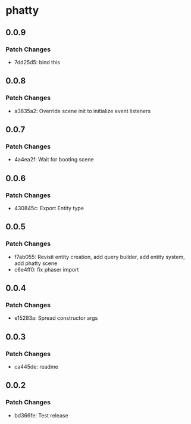 # phatty

## 0.0.9

### Patch Changes

- 7dd25d5: bind this

## 0.0.8

### Patch Changes

- a3835a2: Override scene init to initialize event listeners

## 0.0.7

### Patch Changes

- 4a4ea2f: Wait for booting scene

## 0.0.6

### Patch Changes

- 430845c: Export Entity type

## 0.0.5

### Patch Changes

- f7ab055: Revisit entity creation, add query builder, add entity system, add phatty scene
- c6e4ff0: fix phaser import

## 0.0.4

### Patch Changes

- e15283a: Spread constructor args

## 0.0.3

### Patch Changes

- ca445de: readme

## 0.0.2

### Patch Changes

- bd366fe: Test release
